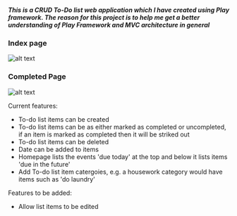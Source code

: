 ##### This is a CRUD To-Do list web application which I have created using Play framework. The reason for this project is to help me get a better understanding of Play Framework and MVC architecture in general

### Index page
![alt text](https://i.imgur.com/FSC3BRt.png)

### Completed Page
![alt text](https://i.imgur.com/LA9H3pq.png)


Current features:
* To-do list items can be created
* To-do list items can be as either marked as completed or uncompleted, if an item is marked as completed then it will be striked out
* To-do list items can be deleted
* Date can be added to items
* Homepage lists the events 'due today' at the top and below it lists items 'due in the future'
* Add To-do list item catergoies, e.g. a housework category would have items such as 'do laundry'


Features to be added:
* Allow list items to be edited

